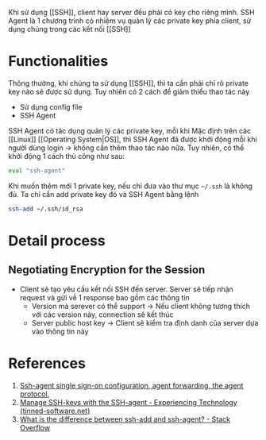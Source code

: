 Khi sử dụng [[SSH]], client hay server đều phải có key cho riêng mình. SSH Agent là 1 chương trình có nhiệm vụ quản lý các private key phía client, sử dụng chúng trong các kết nối [[SSH]]

# Functionalities

Thông thường, khi chúng ta sử dụng [[SSH]], thì ta cần phải chỉ rõ private key nào sẽ được sử dụng. Tuy nhiên có 2 cách để giảm thiểu thao tác này
- Sử dụng config file
- SSH Agent

SSH Agent có tác dụng quản lý các private key, mỗi khi 
Mặc định trên các [[Linux]] [[Operating System|OS]], thì SSH Agent đã được khởi động mỗi khi người dùng login -> không cần thêm thao tác nào nữa. Tuy nhiên, có thể khởi động 1 cách thủ công như sau:
``` bash
eval "ssh-agent"
```

Khi muốn thêm mới 1 private key, nếu chỉ đưa vào thư mục `~/.ssh`  là không đủ. Ta chỉ cần add private key đó và SSH Agent bằng lệnh
``` Bash
ssh-add ~/.ssh/id_rsa
```

# Detail process

## Negotiating Encryption for the Session

- Client sẽ tạo yêu cầu kết nối SSH đến server. Server sẽ tiếp nhận request và gửi về 1 response  bao gồm các thông tin
	- Version mà serever có thể support -> Nếu client không tương thích với các version này, connection sẽ kết thúc
	- Server public host key -> Client sẽ kiểm tra định danh của server dựa vào thông tin này
# References

1. [Ssh-agent single sign-on configuration, agent forwarding, the agent protocol.](https://www.ssh.com/academy/ssh/agent)
2. [Manage SSH-keys with the SSH-agent - Experiencing Technology (tinned-software.net)](https://blog.tinned-software.net/manage-ssh-keys-with-the-ssh-agent/)
3. [What is the difference between ssh-add and ssh-agent? - Stack Overflow](https://stackoverflow.com/questions/22272299/what-is-the-difference-between-ssh-add-and-ssh-agent)